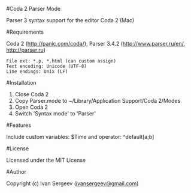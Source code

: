 #Coda 2 Parser Mode


Parser 3 syntax support for the editor Coda 2 (Mac)

#Requirements

Coda 2 (http://panic.com/coda/), Parser 3.4.2 (http://www.parser.ru/en/, http://parser.ru)

	File ext: *.p, *.html (can custom assign)
	Text encoding: Unicode (UTF-8)
	Line endings: Unix (LF)

#Installation

1. Close Coda 2
2. Copy Parser.mode to ~/Library/Application Support/Coda 2/Modes
3. Open Coda 2
4. Switch 'Syntax mode' to 'Parser'

#Features

Include custom variables: $Time
and operator: ^default[a;b]


#License

Licensed under the MIT License

#Author

Copyright (c) Ivan Sergeev (ivansergeev@gmail.com)
